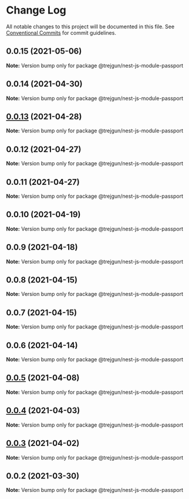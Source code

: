 # Change Log

All notable changes to this project will be documented in this file.
See [Conventional Commits](https://conventionalcommits.org) for commit guidelines.

## 0.0.15 (2021-05-06)

**Note:** Version bump only for package @trejgun/nest-js-module-passport





## 0.0.14 (2021-04-30)

**Note:** Version bump only for package @trejgun/nest-js-module-passport





## [0.0.13](https://github.com/trejgun/common-packages/compare/@trejgun/nest-js-module-passport@0.0.12...@trejgun/nest-js-module-passport@0.0.13) (2021-04-28)

**Note:** Version bump only for package @trejgun/nest-js-module-passport





## 0.0.12 (2021-04-27)

**Note:** Version bump only for package @trejgun/nest-js-module-passport





## 0.0.11 (2021-04-27)

**Note:** Version bump only for package @trejgun/nest-js-module-passport





## 0.0.10 (2021-04-19)

**Note:** Version bump only for package @trejgun/nest-js-module-passport





## 0.0.9 (2021-04-18)

**Note:** Version bump only for package @trejgun/nest-js-module-passport





## 0.0.8 (2021-04-15)

**Note:** Version bump only for package @trejgun/nest-js-module-passport





## 0.0.7 (2021-04-15)

**Note:** Version bump only for package @trejgun/nest-js-module-passport





## 0.0.6 (2021-04-14)

**Note:** Version bump only for package @trejgun/nest-js-module-passport





## [0.0.5](https://github.com/trejgun/common-packages/compare/@trejgun/nest-js-module-passport@0.0.4...@trejgun/nest-js-module-passport@0.0.5) (2021-04-08)

**Note:** Version bump only for package @trejgun/nest-js-module-passport





## [0.0.4](https://github.com/trejgun/common-packages/compare/@trejgun/nest-js-module-passport@0.0.3...@trejgun/nest-js-module-passport@0.0.4) (2021-04-03)

**Note:** Version bump only for package @trejgun/nest-js-module-passport





## [0.0.3](https://github.com/trejgun/common-packages/compare/@trejgun/nest-js-module-passport@0.0.2...@trejgun/nest-js-module-passport@0.0.3) (2021-04-02)

**Note:** Version bump only for package @trejgun/nest-js-module-passport





## 0.0.2 (2021-03-30)

**Note:** Version bump only for package @trejgun/nest-js-module-passport
